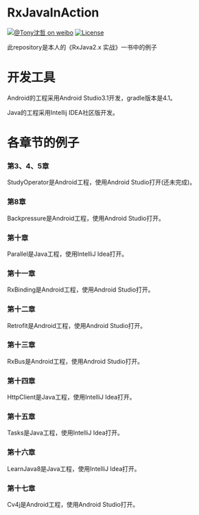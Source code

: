 # RxJavaInAction

[![@Tony沈哲 on weibo](https://img.shields.io/badge/weibo-%40Tony%E6%B2%88%E5%93%B2-blue.svg)](http://www.weibo.com/fengzhizi715)
[![License](https://img.shields.io/badge/license-Apache%202-lightgrey.svg)](https://www.apache.org/licenses/LICENSE-2.0.html)

此repository是本人的《RxJava2.x 实战》一书中的例子

# 开发工具
Android的工程采用Android Studio3.1开发，gradle版本是4.1。

Java的工程采用Intellij IDEA社区版开发。


# 各章节的例子

### 第3、4、5章
StudyOperator是Android工程，使用Android Studio打开(还未完成)。

### 第8章
Backpressure是Android工程，使用Android Studio打开。

### 第十章 
Parallel是Java工程，使用IntelliJ Idea打开。

### 第十一章
RxBinding是Android工程，使用Android Studio打开。

### 第十二章
Retrofit是Android工程，使用Android Studio打开。

### 第十三章
RxBus是Android工程，使用Android Studio打开。

### 第十四章
HttpClient是Java工程，使用IntelliJ Idea打开。

### 第十五章
Tasks是Java工程，使用IntelliJ Idea打开。

### 第十六章
LearnJava8是Java工程，使用IntelliJ Idea打开。

### 第十七章
Cv4j是Android工程，使用Android Studio打开。




